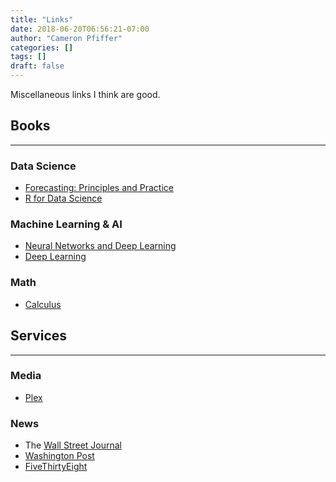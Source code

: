 ```yaml
---
title: "Links"
date: 2018-06-20T06:56:21-07:00
author: "Cameron Pfiffer"
categories: []
tags: []
draft: false
---
```

Miscellaneous links I think are good.

## Books
---
### Data Science
* [Forecasting: Principles and Practice](https://otexts.org/fpp2/)
* [R for Data Science](http://r4ds.had.co.nz/)

### Machine Learning & AI
* [Neural Networks and Deep Learning](http://neuralnetworksanddeeplearning.com/)
* [Deep Learning](http://www.deeplearningbook.org/)

### Math
* [Calculus](http://www.stewartcalculus.com/media/16_home.php)

## Services
---
### Media
* [Plex](https://www.plex.tv/)

### News
* The [Wall Street Journal](https://www.wsj.com/)
* [Washington Post](https://www.washingtonpost.com/)
* [FiveThirtyEight](http://fivethirtyeight.com/)
